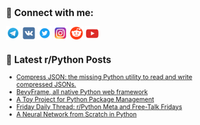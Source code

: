 ## 🔎 Connect with me:
[<img src="https://github.com/bullbesh/bullbesh/blob/main/images/Telegram.png" width="32" height="32" />](https://t.me/bullbesh)
[<img src="https://github.com/bullbesh/bullbesh/blob/main/images/VK.png" width="32" height="32" />](https://vk.com/bullbesh)
[<img src="https://github.com/bullbesh/bullbesh/blob/main/images/Twitter.png" width="32" height="32" />](https://twitter.com/bullbesh1)
[<img src="https://github.com/bullbesh/bullbesh/blob/main/images/Instagram.png" width="32" height="32" />](https://www.instagram.com/bullbesh)
[<img src="https://github.com/bullbesh/bullbesh/blob/main/images/Reddit.png" width="32" height="32" />](https://www.reddit.com/user/bullbesh)
[<img src="https://github.com/bullbesh/bullbesh/blob/main/images/YouTube.png" width="32" height="32" />](https://www.youtube.com/channel/UCtfjRs6uzgq5mfm8S06WTcg)

## 📕 Latest r/Python Posts
<!-- BLOG-POST-LIST:START -->
- [Compress JSON: the missing Python utility to read and write compressed JSONs.](https://www.reddit.com/r/Python/comments/1ei8vl9/compress_json_the_missing_python_utility_to_read/)
- [BevyFrame, all native Python web framework](https://www.reddit.com/r/Python/comments/1ei70as/bevyframe_all_native_python_web_framework/)
- [A Toy Project for Python Package Management](https://www.reddit.com/r/Python/comments/1ei6dn4/a_toy_project_for_python_package_management/)
- [Friday Daily Thread: r/Python Meta and Free-Talk Fridays](https://www.reddit.com/r/Python/comments/1ehvu5t/friday_daily_thread_rpython_meta_and_freetalk/)
- [A Neural Network from Scratch in Python](https://www.reddit.com/r/Python/comments/1ehufk6/a_neural_network_from_scratch_in_python/)
<!-- BLOG-POST-LIST:END -->
